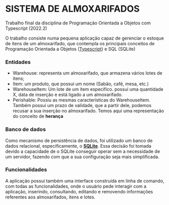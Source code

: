 # SISTEMA DE ALMOXARIFADOS
Trabalho final da disciplina de Programação Orientada a Objetos com Typescript (2022.2)

O trabalho consiste numa pequena aplicação capaz de gerenciar o estoque de itens de um almoxarifado,
que contempla os principais conceitos de Programação Orientada a Objetos ([Typescript](https://www.typescriptlang.org/)) e SQL (SQLite)

### Entidades
- Warehouse: representa um almoxarifado, que armazena vários lotes de itens;
- Item: um produto, que possui um nome (Sabão, café, mesa, etc.)
- WarehouseItem: Um lote de um item especifico. possui uma quantidade X, data de inserção e está ligado a um almoxarifado.
- Perishable: Possiu as mesmas características do WarehouseItem. Também possui um prazo de validade, que a partir dele, podemos recusar a 
sua inserção no almoxarifado. Temos aqui uma representação do conceito de **herança**

### Banco de dados
Como mecanismo de persistência de dados, foi utilizado um banco de dados relacional, especificamente, o [**SQLite**](https://www.npmjs.com/package/sqlite). 
Essa decisão foi tomada devido a capacidade de o SQLite conseguir operar sem a necessidade de um servidor, fazendo com que a sua configuração seja mais simplificada.

### Funcionalidades
A aplicação possui também uma interface construída em linha de comando, com todas as funcionalidades, onde o usuário pede interagir com a aplicação, 
inserindo, consultando, editando e removendo informações referentes aos almoxarifados, itens e lotes.
